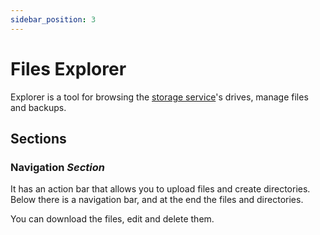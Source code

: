 ```yaml
---
sidebar_position: 3
---
```


# Files Explorer

Explorer is a tool for browsing the [storage service](../services/storage.md)'s drives, manage files and backups.

## Sections
### Navigation _Section_
It has an action bar that allows you to upload files and create directories. Below there is a navigation bar, and at the end the files and directories.

You can download the files, edit and delete them.
